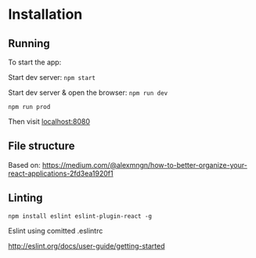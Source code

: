 # Installation

## Running

To start the app:

Start dev server:
`npm start`

Start dev server & open the browser:
`npm run dev`


`npm run prod`

Then visit <a href="http://localhost:8080">localhost:8080</a>

## File structure

Based on:
https://medium.com/@alexmngn/how-to-better-organize-your-react-applications-2fd3ea1920f1


## Linting

```
npm install eslint eslint-plugin-react -g
```

Eslint using comitted .eslintrc

http://eslint.org/docs/user-guide/getting-started

